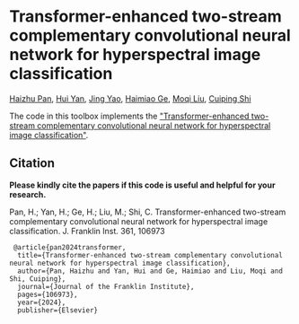 # Transformer-enhanced two-stream complementary convolutional neural network for hyperspectral image classification

[Haizhu Pan](), [Hui Yan](), [Jing Yao](), [Haimiao Ge](), [Moqi Liu](), [Cuiping Shi]()

The code in this toolbox implements the ["Transformer-enhanced two-stream complementary convolutional neural network for hyperspectral image classification"](https://doi.org/10.1016/j.jfranklin.2024.106973).


Citation
---------------------

**Please kindly cite the papers if this code is useful and helpful for your research.**

Pan, H.; Yan, H.; Ge, H.; Liu, M.; Shi, C. Transformer-enhanced two-stream complementary convolutional neural network for hyperspectral image classification. J. Franklin Inst. 361, 106973

     @article{pan2024transformer,
      title={Transformer-enhanced two-stream complementary convolutional neural network for hyperspectral image classification},
      author={Pan, Haizhu and Yan, Hui and Ge, Haimiao and Liu, Moqi and Shi, Cuiping},
      journal={Journal of the Franklin Institute},
      pages={106973},
      year={2024},
      publisher={Elsevier}

